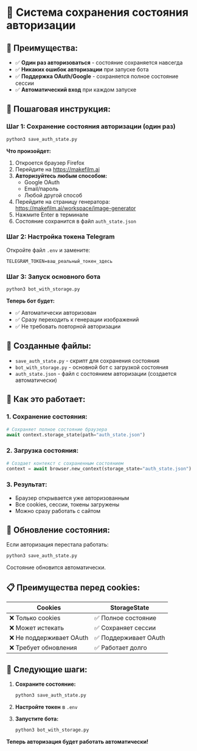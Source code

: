 # 🔐 Система сохранения состояния авторизации

## 🎯 Преимущества:
- ✅ **Один раз авторизоваться** - состояние сохраняется навсегда
- ✅ **Никаких ошибок авторизации** при запуске бота
- ✅ **Поддержка OAuth/Google** - сохраняется полное состояние сессии
- ✅ **Автоматический вход** при каждом запуске

## 🚀 Пошаговая инструкция:

### Шаг 1: Сохранение состояния авторизации (один раз)

```bash
python3 save_auth_state.py
```

**Что произойдет:**
1. Откроется браузер Firefox
2. Перейдите на https://makefilm.ai
3. **Авторизуйтесь любым способом:**
   - Google OAuth
   - Email/пароль
   - Любой другой способ
4. Перейдите на страницу генератора: https://makefilm.ai/workspace/image-generator
5. Нажмите Enter в терминале
6. Состояние сохранится в файл `auth_state.json`

### Шаг 2: Настройка токена Telegram

Откройте файл `.env` и замените:
```
TELEGRAM_TOKEN=ваш_реальный_токен_здесь
```

### Шаг 3: Запуск основного бота

```bash
python3 bot_with_storage.py
```

**Теперь бот будет:**
- ✅ Автоматически авторизован
- ✅ Сразу переходить к генерации изображений
- ✅ Не требовать повторной авторизации

## 📁 Созданные файлы:

- `save_auth_state.py` - скрипт для сохранения состояния
- `bot_with_storage.py` - основной бот с загрузкой состояния
- `auth_state.json` - файл с состоянием авторизации (создается автоматически)

## 🔧 Как это работает:

### 1. **Сохранение состояния:**
```python
# Сохраняет полное состояние браузера
await context.storage_state(path="auth_state.json")
```

### 2. **Загрузка состояния:**
```python
# Создает контекст с сохраненным состоянием
context = await browser.new_context(storage_state="auth_state.json")
```

### 3. **Результат:**
- Браузер открывается уже авторизованным
- Все cookies, сессии, токены загружены
- Можно сразу работать с сайтом

## 🔄 Обновление состояния:

Если авторизация перестала работать:

```bash
python3 save_auth_state.py
```

Состояние обновится автоматически.

## 📋 Преимущества перед cookies:

| Cookies | StorageState |
|---------|--------------|
| ❌ Только cookies | ✅ Полное состояние |
| ❌ Может истекать | ✅ Сохраняет сессии |
| ❌ Не поддерживает OAuth | ✅ Поддерживает OAuth |
| ❌ Требует обновления | ✅ Работает долго |

## 🎯 Следующие шаги:

1. **Сохраните состояние:**
   ```bash
   python3 save_auth_state.py
   ```

2. **Настройте токен** в `.env`

3. **Запустите бота:**
   ```bash
   python3 bot_with_storage.py
   ```

**Теперь авторизация будет работать автоматически!**
